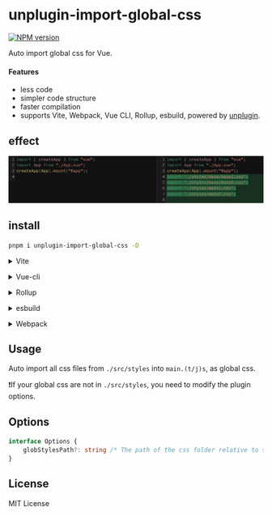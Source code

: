 # unplugin-import-global-css

[![NPM version](https://img.shields.io/npm/v/unplugin-import-global-css?color=F70AF1&label=)](https://www.npmjs.com/package/unplugin-import-global-css)

Auto import global css for Vue.

#### Features

- less code
- simpler code structure
- faster compilation
-  supports Vite, Webpack, Vue CLI, Rollup, esbuild, powered by <a href="https://github.com/unjs/unplugin">unplugin</a>.



## effect

![image](https://github.com/SpacesoulsL/unplugin-import-global-css/blob/main/examples/vite-vue3/public/effect.png)



## install

```bash
pnpm i unplugin-import-global-css -D
```



<details>
<summary>Vite</summary><br>


```ts
import autocss from 'unplugin-import-global-css/vite'

// https://vitejs.dev/config/
export default defineConfig({
  plugins: [
    autocss({ /* options */ })
  ],
})

```

<br></details>

<details>
<summary>Vue-cli</summary><br>


```ts
const autocss = require('unplugin-import-global-css/webpack')

module.exports = defineConfig({
  configureWebpack: {
    plugins: [
      autocss({ /* options */ })
    ],
  },
})
```

<br></details>

<details>
<summary>Rollup</summary><br>


```ts
// rollup.config.js
import autocss from 'unplugin-import-global-css/rollup'

export default {
  plugins: [
    autocss({ /* options */ }),
  ],
}
```

<br></details>

<details>
<summary>esbuild</summary><br>


```ts
import { build } from 'esbuild'

build({
  plugins: [
    require('unplugin-import-global-css/esbuild')({/* options */}),
  ],
})
```

<br></details>

<details>
<summary>Webpack</summary><br>


```ts
module.exports = {
  plugins: [
    require('unplugin-import-global-css/webpack')({ /* options */ }),
  ],
}
```

<br></details>

## Usage

Auto import all css files from `./src/styles`  into `main.(t/j)s`, as global css.

❗If your global css are not in `./src/styles`, you need to modify the plugin options.



## Options

```ts
interface Options {
    globStylesPath?: string /* The path of the css folder relative to src */
}
```



## License

MIT License